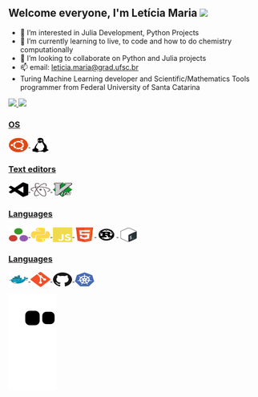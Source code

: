 ## Welcome everyone, I'm Letícia Maria <img src="https://media.giphy.com/media/hvRJCLFzcasrR4ia7z/giphy.gif" width="40px">

- 👀 I’m interested in Julia Development, Python Projects
- 🌱 I’m currently learning to live, to code and how to do chemistry computationally
- 💞️ I’m looking to collaborate on Python and Julia projects
- 📫 email: leticia.maria@grad.ufsc.br
- Turing Machine Learning developer and Scientific/Mathematics Tools programmer from Federal University of Santa Catarina
<!-- TODO: Add last video link -->
 <div>
  <a href="https://github.com/Leticia-maria">
  <img height="180em" src="https://github-readme-stats.vercel.app/api?username=Leticia-maria&show_icons=true&theme=aura&include_all_commits=true&count_private=true"/>
  <img height="180em" src="https://github-readme-stats.vercel.app/api/top-langs/?username=Leticia-maria&layout=compact&langs_count=7&theme=aura"/>
   
   </div>

<!-- TODO: Make technologies links takes you to repositories -->
 <h3>OS </h3>
 <div style="display: inline_block">
  <img align="center" alt="Lari-Ubuntu" height="30" width="40" src="https://raw.githubusercontent.com/devicons/devicon/master/icons/ubuntu/ubuntu-plain.svg"/>
  <img align="center" alt="Lari-Linux" height="30" width="40" src="https://raw.githubusercontent.com/devicons/devicon/master/icons/linux/linux-plain.svg"/>

</div>
   
</div>

   </div>

<!-- TODO: Make technologies links takes you to repositories -->
 <h3>Text editors </h3>
 <div style="display: inline_block">
  <img align="center" alt="Lari-VSCode" height="30" width="40" src="https://raw.githubusercontent.com/devicons/devicon/master/icons/vscode/vscode-plain.svg"/>
  <img align="center" alt="Lari-Atom" height="30" width="40" src="https://raw.githubusercontent.com/devicons/devicon/master/icons/atom/atom-original.svg"/>
 <img align="center" alt="Lari-Vim" height="30" width="40" src="https://raw.githubusercontent.com/devicons/devicon/master/icons/vim/vim-original.svg"/>
</div>
   
</div>

<!-- TODO: Make technologies links takes you to repositories -->
 <h3>Languages </h3>
 <div style="display: inline_block">
  <img align="center" alt="Lari-Julia" height="30" width="40" src="https://raw.githubusercontent.com/devicons/devicon/master/icons/julia/julia-original.svg"/>
  <img align="center" alt="Lari-Python" height="30" width="40" src="https://raw.githubusercontent.com/devicons/devicon/master/icons/python/python-plain.svg"/>
  <img align="center" alt="Lari-Js" height="30" width="40" src="https://raw.githubusercontent.com/devicons/devicon/master/icons/javascript/javascript-plain.svg"/>
  <img align="center" alt="Lari-HTML" height="30" width="40" src="https://raw.githubusercontent.com/devicons/devicon/master/icons/html5/html5-original.svg"/>
  <img align="center" alt="Lari-Rust" height="30" width="40" src="https://raw.githubusercontent.com/devicons/devicon/master/icons/rust/rust-plain.svg"/>
  <img align="center" alt="Lari-Bash" height="30" width="40" src="https://raw.githubusercontent.com/devicons/devicon/master/icons/bash/bash-original.svg"/>
</div>

</div>

<!-- TODO: Make technologies links takes you to repositories -->
 <h3>Languages </h3>
 <div style="display: inline_block">
   <img align="center" alt="Lari-Docker" height="30" width="40" src="https://raw.githubusercontent.com/devicons/devicon/master/icons/docker/docker-original.svg"/>
 <img align="center" alt="Lari-git" height="30" width="40" src="https://raw.githubusercontent.com/devicons/devicon/master/icons/git/git-plain.svg"/>
   <img align="center" alt="Lari-github" height="30" width="40" src="https://raw.githubusercontent.com/devicons/devicon/master/icons/github/github-original.svg"/>
    <img align="center" alt="Lari-Kubernetes" height="30" width="40" src="https://raw.githubusercontent.com/devicons/devicon/master/icons/kubernetes/kubernetes-plain.svg"/>

</div>


![Leticia-maria gif](https://github.com/Leticia-maria/Leticia-maria/blob/output/github-contribution-grid-snake.svg)


<!---
Leticia-maria/Leticia-maria is a ✨ special ✨ repository because its `README.md` (this file) appears on your GitHub profile.
You can click the Preview link to take a look at your changes.
--->
